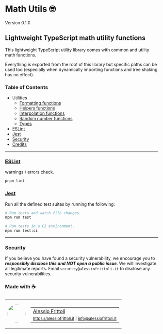 # Math Utils 🤓

Version 0.1.0

## Lightweight TypeScript math utility functions

This lightweight TypeScript utility library comes with common and utility math functions.

Everything is exported from the root of this library but specific paths can be used too (especially when dynamically importing functions and tree shaking has no effect).

### Table of Contents

- Utilities
	- [Formatting functions](https://github.com/alessiofrittoli/math-utils/blob/master/docs/format/README.md)
	- [Helpers functions](https://github.com/alessiofrittoli/math-utils/blob/master/docs/helpers/README.md)
	- [Interpolation functions](https://github.com/alessiofrittoli/math-utils/blob/master/docs/interpolation/README.md)
	- [Random number functions](https://github.com/alessiofrittoli/math-utils/blob/master/docs/random/README.md)
	- [Types](https://github.com/alessiofrittoli/math-utils/blob/master/docs/types/README.md)
- [ESLint](#eslint)
- [Jest](#jest)
- [Security](#security)
- [Credits](#made-with-)

---

### [ESLint](https://www.npmjs.com/package/eslint)

warnings / errors check.

```bash
pnpm lint
```

### [Jest](https://npmjs.com/package/jest)

Run all the defined test suites by running the following:

```bash
# Run tests and watch file changes.
npm run test

# Run tests in a CI environment.
npm run test:ci
```

---

### Security

If you believe you have found a security vulnerability, we encourage you to **_responsibly disclose this and NOT open a public issue_**. We will investigate all legitimate reports. Email `security@alessiofrittoli.it` to disclose any security vulnerabilities.

### Made with ☕

<table style='display:flex;gap:20px;'>
	<tbody>
		<tr>
			<td>
				<img src='https://avatars.githubusercontent.com/u/35973186' style='width:60px;border-radius:50%;object-fit:contain;'>
			</td>
			<td>
				<table style='display:flex;gap:2px;flex-direction:column;'>
					<tbody>
						<tr>
							<td>
								<a href='https://github.com/alessiofrittoli' target='_blank' rel='noopener'>Alessio Frittoli</a>
							</td>
						</tr>
						<tr>
							<td>
								<small>
									<a href='https://alessiofrittoli.it' target='_blank' rel='noopener'>https://alessiofrittoli.it</a> |
									<a href='mailto:info@alessiofrittoli.it' target='_blank' rel='noopener'>info@alessiofrittoli.it</a>
								</small>
							</td>
						</tr>
					</tbody>
				</table>
			</td>
		</tr>
	</tbody>
</table>